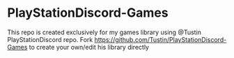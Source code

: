 # PlayStationDiscord-Games

This repo is created exclusively for my games library using @Tustin PlayStationDiscord repo. Fork https://github.com/Tustin/PlayStationDiscord-Games to create your own/edit his library directly 
